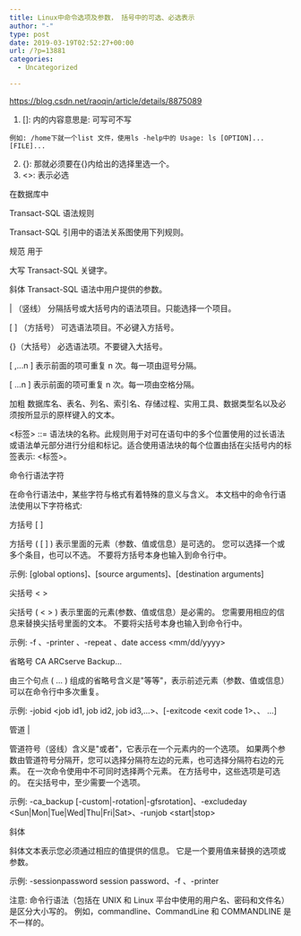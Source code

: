 ```yaml
---
title: Linux中命令选项及参数， 括号中的可选、必选表示
author: "-"
type: post
date: 2019-03-19T02:52:27+00:00
url: /?p=13881
categories:
  - Uncategorized

---
```

https://blog.csdn.net/raoqin/article/details/8875089

  1. []: 内的内容意思是: 可写可不写
  
    例如: /home下就一个list 文件，使用ls -help中的 Usage: ls [OPTION]... [FILE]...
  2. {}: 那就必须要在{}内给出的选择里选一个。
  3. <>: 表示必选

在数据库中
  
Transact-SQL 语法规则
  
Transact-SQL 引用中的语法关系图使用下列规则。

规范 用于
  
大写 Transact-SQL 关键字。
  
斜体 Transact-SQL 语法中用户提供的参数。
  
| （竖线） 分隔括号或大括号内的语法项目。只能选择一个项目。
  
[ ] （方括号） 可选语法项目。不必键入方括号。
  
{}（大括号） 必选语法项。不要键入大括号。
  
[ ,...n ] 表示前面的项可重复 n 次。每一项由逗号分隔。
  
[ ...n ] 表示前面的项可重复 n 次。每一项由空格分隔。
  
加粗 数据库名、表名、列名、索引名、存储过程、实用工具、数据类型名以及必须按所显示的原样键入的文本。
  
<标签> ::= 语法块的名称。此规则用于对可在语句中的多个位置使用的过长语法或语法单元部分进行分组和标记。适合使用语法块的每个位置由括在尖括号内的标签表示: <标签>。

命令行语法字符
  
在命令行语法中，某些字符与格式有着特殊的意义与含义。 本文档中的命令行语法使用以下字符格式: 

方括号 [ ]
  
方括号 ( [ ] ) 表示里面的元素（参数、值或信息）是可选的。 您可以选择一个或多个条目，也可以不选。 不要将方括号本身也输入到命令行中。

示例: [global options]、[source arguments]、[destination arguments]

尖括号 < >
  
尖括号 ( < > ) 表示里面的元素(参数、值或信息）是必需的。 您需要用相应的信息来替换尖括号里面的文本。 不要将尖括号本身也输入到命令行中。

示例: -f <file name>、-printer <printer name>、-repeat <months> <days> <hours> <minutes>、date access <mm/dd/yyyy>

省略号 CA ARCserve Backup...
  
由三个句点 ( ... ) 组成的省略号含义是"等等"，表示前述元素（参数、值或信息）可以在命令行中多次重复。

示例: -jobid <job id1, job id2, job id3,...>、[-exitcode <exit code 1>、<exit code2>、<exit code3> ...]

管道 |
  
管道符号（竖线）含义是"或者"，它表示在一个元素内的一个选项。 如果两个参数由管道符号分隔开，您可以选择分隔符左边的元素，也可选择分隔符右边的元素。 在一次命令使用中不可同时选择两个元素。 在方括号中，这些选项是可选的。 在尖括号中，至少需要一个选项。

示例: -ca_backup [-custom|-rotation|-gfsrotation]、-excludeday <Sun|Mon|Tue|Wed|Thu|Fri|Sat>、-runjob <start|stop>

斜体
  
斜体文本表示您必须通过相应的值提供的信息。 它是一个要用值来替换的选项或参数。

示例: -sessionpassword session password、-f <file name>、-printer <printer name> 

注意: 命令行语法（包括在 UNIX 和 Linux 平台中使用的用户名、密码和文件名）是区分大小写的。 例如，commandline、CommandLine 和 COMMANDLINE 是不一样的。